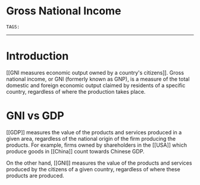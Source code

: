 # Gross National Income
`TAGS:` 

---
# Introduction
[[GNI measures economic output owned by a country's citizens]]. Gross national income, or GNI (formerly known as GNP), is a measure of the total domestic and foreign economic output claimed by residents of a specific country, regardless of where the production takes place. 

# GNI vs GDP
[[GDP]] measures the value of the products and services produced in a given area, regardless of the national origin of the firm producing the products. For example, firms owned by shareholders in the [[USA]] which produce goods in [[China]] count towards Chinese GDP. 

On the other hand, [[GNI]] measures the value of the products and services produced by the citizens of a given country, regardless of where these products are produced. 